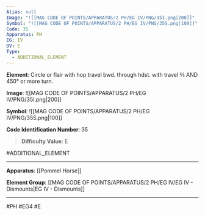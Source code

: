 ```yaml
---
Alias: null
Image: "![[MAG CODE OF POINTS/APPARATUS/2 PH/EG IV/PNG/35I.png|200]]"
Symbol: "![[MAG CODE OF POINTS/APPARATUS/2 PH/EG IV/PNG/35S.png|100]]"
Code: 35
Apparatus: PH
EG: IV
DV: E
Type:
  - ADDITIONAL_ELEMENT
---
```

**Element**: Circle or flair with hop travel bwd. through hdst. with travel 3⁄3 AND 450° or more turn.

**Image**:
![[MAG CODE OF POINTS/APPARATUS/2 PH/EG IV/PNG/35I.png|200]]

**Symbol**:
![[MAG CODE OF POINTS/APPARATUS/2 PH/EG IV/PNG/35S.png|100]]

**Code Identification Number**: 35

>**Difficulty Value**: E

#ADDITIONAL_ELEMENT
___
**Apparatus**: [[Pommel Horse]]

**Element Group**: [[MAG CODE OF POINTS/APPARATUS/2 PH/EG IV/EG IV - Dismounts|EG IV - Dismounts]]
___
#PH #EG4 #E
